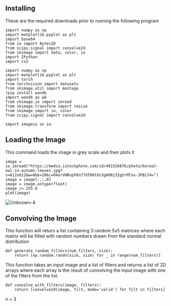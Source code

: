 ## Installing
These are the required downloads prior to running the following program
```
import numpy as np
import matplotlib.pyplot as plt
import base64
from io import BytesIO
from scipy.signal import convolve2d
from skimage import data, color, io
import IPython
import cv2

import numpy as np
import matplotlib.pyplot as plt
import torch
from torchvision import datasets
from skimage.util import montage
!pip install wandb
import wandb as wb
from skimage.io import imread
from skimage.transform import resize
from skimage import io, color
from scipy.signal import convolve2d
```
```
import imageio as io
```
## Loading the Image
This command loads the image in grey scale and then plots it
```
image = io.imread("https://media.istockphoto.com/id/481526876/photo/boreal-owl-in-autumn-leaves.jpg?s=612x612&w=0&k=20&c=O4orVHRvpFKn77dT86tXn3gA90j3Ig5rMTox-3FBi74=")
image = image[:,:,0]
image = image.astype(float)
image /= 255.0
plot(image)
```
![Unknown-4](https://github.com/Carlbronge/Imagery/assets/143009718/4e984999-c9e5-4858-926c-848eb6e2d75c)

## Convolving the Image
This function will return a list containing 3 random 5x5 matrices where each matrix will be filled with random numbers drawn from the standard normal distribution
```
def generate_random_filters(num_filters, size):
    return [np.random.randn(size, size) for _ in range(num_filters)]
```
This function takes an input image and a list of filters and returns a list of 2D arrays where each array is the result of convolving the input image with one of the filters from the list.
```
def convolve_with_filters(image, filters):
    return [convolve2d(image, filt, mode='valid') for filt in filters]
```
n = 3
```
